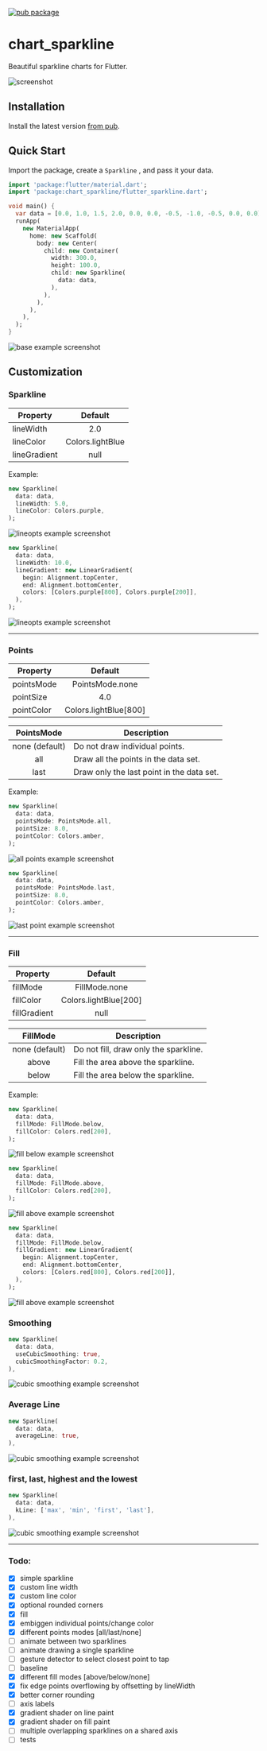 [![pub package](https://img.shields.io/pub/v/chart_sparkline.svg)](https://pub.dev/packages/chart_sparkline)

# chart_sparkline

Beautiful sparkline charts for Flutter.

![screenshot](screenshots/sparkline.png)

## Installation

Install the latest version [from pub](https://pub.dev/packages/chart_sparkline#-installing-tab-).

## Quick Start

Import the package, create a `Sparkline` , and pass it your data.

``` dart
import 'package:flutter/material.dart';
import 'package:chart_sparkline/flutter_sparkline.dart';

void main() {
  var data = [0.0, 1.0, 1.5, 2.0, 0.0, 0.0, -0.5, -1.0, -0.5, 0.0, 0.0];
  runApp(
    new MaterialApp(
      home: new Scaffold(
        body: new Center(
          child: new Container(
            width: 300.0,
            height: 100.0,
            child: new Sparkline(
              data: data,
            ),
          ),
        ),
      ),
    ),
  );
}
```

![base example screenshot](screenshots/example_base.png)

## Customization

### Sparkline

| Property     | Default          |
|--------------|:----------------:|
| lineWidth    | 2.0              |
| lineColor    | Colors.lightBlue |
| lineGradient | null             |

Example:

``` dart
new Sparkline(
  data: data,
  lineWidth: 5.0,
  lineColor: Colors.purple,
);
```

![lineopts example screenshot](screenshots/example_lineopts.png)

``` dart
new Sparkline(
  data: data,
  lineWidth: 10.0,
  lineGradient: new LinearGradient(
    begin: Alignment.topCenter,
    end: Alignment.bottomCenter,
    colors: [Colors.purple[800], Colors.purple[200]],
  ),
);
```

![lineopts example screenshot](screenshots/example_line_gradient.png)

---

### Points

| Property   | Default               |
|------------|:---------------------:|
| pointsMode | PointsMode.none       |
| pointSize  | 4.0                   |
| pointColor | Colors.lightBlue[800] |

| PointsMode     | Description                               |
|:--------------:|-------------------------------------------|
| none (default) | Do not draw individual points.            |
| all            | Draw all the points in the data set.      |
| last           | Draw only the last point in the data set. |

Example:

``` dart
new Sparkline(
  data: data,
  pointsMode: PointsMode.all,
  pointSize: 8.0,
  pointColor: Colors.amber,
);
```

![all points example screenshot](screenshots/example_points_all.png)

``` dart
new Sparkline(
  data: data,
  pointsMode: PointsMode.last,
  pointSize: 8.0,
  pointColor: Colors.amber,
);
```

![last point example screenshot](screenshots/example_points_last.png)

---

### Fill

| Property     | Default               |
|--------------|:---------------------:|
| fillMode     | FillMode.none         |
| fillColor    | Colors.lightBlue[200] |
| fillGradient | null                  |

| FillMode       | Description                           |
|:--------------:|---------------------------------------|
| none (default) | Do not fill, draw only the sparkline. |
| above          | Fill the area above the sparkline.    |
| below          | Fill the area below the sparkline.    |

Example:

``` dart
new Sparkline(
  data: data,
  fillMode: FillMode.below,
  fillColor: Colors.red[200],
);
```

![fill below example screenshot](screenshots/example_fill_below.png)

``` dart
new Sparkline(
  data: data,
  fillMode: FillMode.above,
  fillColor: Colors.red[200],
);
```

![fill above example screenshot](screenshots/example_fill_above.png)

``` dart
new Sparkline(
  data: data,
  fillMode: FillMode.below,
  fillGradient: new LinearGradient(
    begin: Alignment.topCenter,
    end: Alignment.bottomCenter,
    colors: [Colors.red[800], Colors.red[200]],
  ),
);
```

![fill above example screenshot](screenshots/example_fill_gradient.png)

### Smoothing

``` dart
new Sparkline(
  data: data,
  useCubicSmoothing: true,
  cubicSmoothingFactor: 0.2,
),
```

![cubic smoothing example screenshot](screenshots/example_cubic_smoothing.png)

### Average Line

``` dart
new Sparkline(
  data: data,
  averageLine: true,
),
```

![cubic smoothing example screenshot](screenshots/averageLine.png)

### first, last, highest and the lowest 

``` dart
new Sparkline(
  data: data,
  kLine: ['max', 'min', 'first', 'last'],
),
```

![cubic smoothing example screenshot](screenshots/high_low_first_last.png)

---

### Todo:

* [x] simple sparkline
* [x] custom line width
* [x] custom line color 
* [x] optional rounded corners
* [x] fill
* [x] embiggen individual points/change color
* [x] different points modes [all/last/none]
* [ ] animate between two sparklines
* [ ] animate drawing a single sparkline
* [ ] gesture detector to select closest point to tap
* [ ] baseline
* [x] different fill modes [above/below/none]
* [x] fix edge points overflowing by offsetting by lineWidth
* [x] better corner rounding
* [ ] axis labels
* [x] gradient shader on line paint
* [x] gradient shader on fill paint
* [ ] multiple overlapping sparklines on a shared axis
* [ ] tests
